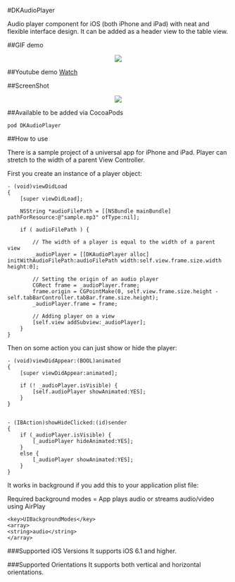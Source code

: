 #DKAudioPlayer

Audio player component for iOS (both iPhone and iPad) with neat and flexible interface design. It can be added as a header view to the table view.

##GIF demo

<p align="center"><img src="https://github.com/wzbozon/DKAudioPlayer/blob/master/audioplayer.gif?raw=true"></p>

##Youtube demo
<a href="http://youtu.be/By0qU4dhHZ0">Watch</a>

##ScreenShot

<p align="center"><img src="https://github.com/wzbozon/DKAudioPlayer/blob/master/SmallScreenshot.png?raw=true"></p>

##Available to be added via CocoaPods
```
pod DKAudioPlayer
```

##How to use

There is a sample project of a universal app for iPhone and iPad. Player can stretch to the width of a parent View Controller.

First you create an instance of a player object: 
```
- (void)viewDidLoad
{
    [super viewDidLoad];
    
    NSString *audioFilePath = [[NSBundle mainBundle] pathForResource:@"sample.mp3" ofType:nil];
    
    if ( audioFilePath ) {
        
        // The width of a player is equal to the width of a parent view
        _audioPlayer = [[DKAudioPlayer alloc] initWithAudioFilePath:audioFilePath width:self.view.frame.size.width height:0];
        
        // Setting the origin of an audio player
        CGRect frame = _audioPlayer.frame;
        frame.origin = CGPointMake(0, self.view.frame.size.height - self.tabBarController.tabBar.frame.size.height);
        _audioPlayer.frame = frame;
        
        // Adding player on a view
        [self.view addSubview:_audioPlayer];
    }
}
```

Then on some action you can just show or hide the player: 
```
- (void)viewDidAppear:(BOOL)animated
{
    [super viewDidAppear:animated];
    
    if (! _audioPlayer.isVisible) {
        [self.audioPlayer showAnimated:YES];
    }
}


- (IBAction)showHideClicked:(id)sender
{
    if (_audioPlayer.isVisible) {
        [_audioPlayer hideAnimated:YES];
    }
    else {
        [_audioPlayer showAnimated:YES];
    }
}
```

It works in background if you add this to your application plist file: 

Required background modes = App plays audio or streams audio/video using AirPlay

```
<key>UIBackgroundModes</key>
<array>
<string>audio</string>
</array>
```

###Supported iOS Versions 
It supports iOS 6.1 and higher. 

###Supported Orientations 
It supports both vertical and horizontal orientations. 

